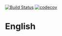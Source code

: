 [![Build Status](https://travis-ci.org/Error4ik/english.svg?branch=master)](https://travis-ci.org/Error4ik/english)
[![codecov](https://codecov.io/gh/Error4ik/english/branch/master/graph/badge.svg)](https://codecov.io/gh/Error4ik/english)
# English
